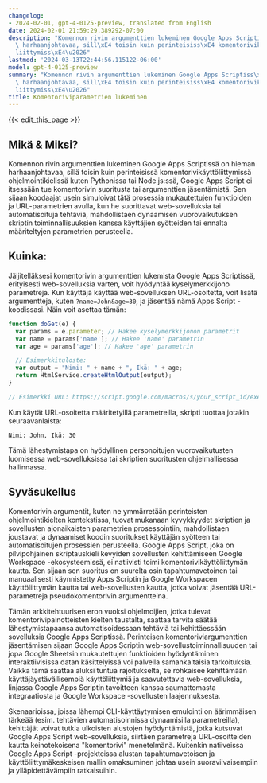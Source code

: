 ```yaml
---
changelog:
- 2024-02-01, gpt-4-0125-preview, translated from English
date: 2024-02-01 21:59:29.389292-07:00
description: "Komennon rivin argumenttien lukeminen Google Apps Scriptiss\xE4 on hieman\
  \ harhaanjohtavaa, sill\xE4 toisin kuin perinteisiss\xE4 komentorivik\xE4ytt\xF6\
  liittymiss\xE4\u2026"
lastmod: '2024-03-13T22:44:56.115122-06:00'
model: gpt-4-0125-preview
summary: "Komennon rivin argumenttien lukeminen Google Apps Scriptiss\xE4 on hieman\
  \ harhaanjohtavaa, sill\xE4 toisin kuin perinteisiss\xE4 komentorivik\xE4ytt\xF6\
  liittymiss\xE4\u2026"
title: Komentoriviparametrien lukeminen
---
```


{{< edit_this_page >}}

## Mikä & Miksi?

Komennon rivin argumenttien lukeminen Google Apps Scriptissä on hieman harhaanjohtavaa, sillä toisin kuin perinteisissä komentorivikäyttöliittymissä ohjelmointikielissä kuten Pythonissa tai Node.js:ssä, Google Apps Script ei itsessään tue komentorivin suoritusta tai argumenttien jäsentämistä. Sen sijaan koodaajat usein simuloivat tätä prosessia mukautettujen funktioiden ja URL-parametrien avulla, kun he suorittavat web-sovelluksia tai automatisoituja tehtäviä, mahdollistaen dynaamisen vuorovaikutuksen skriptin toiminnallisuuksien kanssa käyttäjien syötteiden tai ennalta määriteltyjen parametrien perusteella.

## Kuinka:

Jäljitelläksesi komentorivin argumenttien lukemista Google Apps Scriptissä, erityisesti web-sovelluksia varten, voit hyödyntää kyselymerkkijono parametreja. Kun käyttäjä käyttää web-sovelluksen URL-osoitetta, voit lisätä argumentteja, kuten `?name=John&age=30`, ja jäsentää nämä Apps Script -koodissasi. Näin voit asettaa tämän:

```javascript
function doGet(e) {
  var params = e.parameter; // Hakee kyselymerkkijonon parametrit
  var name = params['name']; // Hakee 'name' parametrin
  var age = params['age']; // Hakee 'age' parametrin

  // Esimerkkituloste:
  var output = "Nimi: " + name + ", Ikä: " + age;
  return HtmlService.createHtmlOutput(output);
}

// Esimerkki URL: https://script.google.com/macros/s/your_script_id/exec?name=John&age=30
```

Kun käytät URL-osoitetta määritetyillä parametreilla, skripti tuottaa jotakin seuraavanlaista:

```
Nimi: John, Ikä: 30
```

Tämä lähestymistapa on hyödyllinen personoitujen vuorovaikutusten luomisessa web-sovelluksissa tai skriptien suoritusten ohjelmallisessa hallinnassa.

## Syväsukellus

Komentorivin argumentit, kuten ne ymmärretään perinteisten ohjelmointikielten kontekstissa, tuovat mukanaan kyvykkyydet skriptien ja sovellusten ajonaikaisten parametrien prosessointiin, mahdollistaen joustavat ja dynaamiset koodin suoritukset käyttäjän syötteen tai automatisoitujen prosessien perusteella. Google Apps Script, joka on pilvipohjainen skriptauskieli kevyiden sovellusten kehittämiseen Google Workspace -ekosysteemissä, ei natiivisti toimi komentorivikäyttöliittymän kautta. Sen sijaan sen suoritus on suurelta osin tapahtumavetoinen tai manuaalisesti käynnistetty Apps Scriptin ja Google Workspacen käyttöliittymän kautta tai web-sovellusten kautta, jotka voivat jäsentää URL-parametreja pseudokomentorivin argumentteina.

Tämän arkkitehtuurisen eron vuoksi ohjelmoijien, jotka tulevat komentorivipainotteisten kielten taustalta, saattaa tarvita säätää lähestymistapaansa automatisoidessaan tehtäviä tai kehittäessään sovelluksia Google Apps Scriptissä. Perinteisen komentoriviargumenttien jäsentämisen sijaan Google Apps Scriptin web-sovellustoiminnallisuuden tai jopa Google Sheetsin mukautettujen funktioiden hyödyntäminen interaktiivisissa datan käsittelyissä voi palvella samankaltaisia tarkoituksia. Vaikka tämä saattaa aluksi tuntua rajoitukselta, se rohkaisee kehittämään käyttäjäystävällisempiä käyttöliittymiä ja saavutettavia web-sovelluksia, linjassa Google Apps Scriptin tavoitteen kanssa saumattomasta integraatiosta ja Google Workspace -sovellusten laajennuksesta.

Skenaarioissa, joissa lähempi CLI-käyttäytymisen emulointi on äärimmäisen tärkeää (esim. tehtävien automatisoinnissa dynaamisilla parametreilla), kehittäjät voivat tutkia ulkoisten alustojen hyödyntämistä, jotka kutsuvat Google Apps Script web-sovelluksia, siirtäen parametreja URL-osoitteiden kautta keinotekoisena "komentorivi" menetelmänä. Kuitenkin natiiveissa Google Apps Script -projekteissa alustan tapahtumavetoisen ja käyttöliittymäkeskeisen mallin omaksuminen johtaa usein suoraviivaisempiin ja ylläpidettävämpiin ratkaisuihin.
